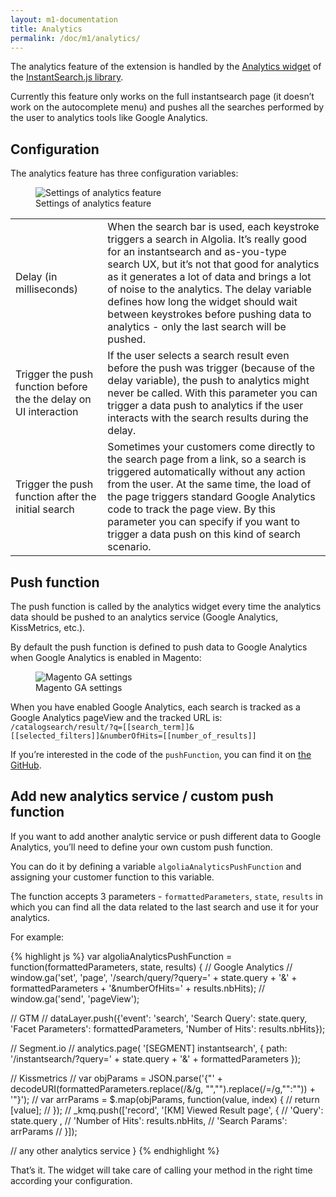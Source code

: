 ```yaml
---
layout: m1-documentation
title: Analytics
permalink: /doc/m1/analytics/
---
```


The analytics feature of the extension is handled by the [Analytics widget](https://community.algolia.com/instantsearch.js/documentation/#analytics) of the [InstantSearch.js library](https://community.algolia.com/instantsearch.js/).

Currently this feature only works on the full instantsearch page (it doesn’t work on the autocomplete menu) and pushes all the searches performed by the user to analytics tools like Google Analytics.

## Configuration

The analytics feature has three configuration variables:

<figure>
    <img src="../../../img/analytics_settings.png" class="img-responsive" alt="Settings of analytics feature">
    <figcaption>Settings of analytics feature</figcaption>
</figure>

<table>
  <tr>
    <td>Delay (in milliseconds)</td>
    <td>When the search bar is used, each keystroke triggers a search in Algolia. It’s really good for an instantsearch and as-you-type search UX, but it’s not that good for analytics as it generates a lot of data and brings a lot of noise to the analytics. The delay variable defines how long the widget should wait between keystrokes before pushing data to analytics - only the last search will be pushed.</td>
  </tr>
  <tr>
    <td>Trigger the push function before the the delay on UI interaction </td>
    <td>If the user selects a search result even before the push was trigger (because of the delay variable), the push to analytics might never be called. With this parameter you can trigger a data push to analytics if the user interacts with the search results during the delay.</td>
  </tr>
  <tr>
    <td>Trigger the push function after the initial search</td>
    <td>Sometimes your customers come directly to the search page from a link, so a search is triggered automatically without any action from the user. At the same time, the load of the page triggers standard Google Analytics code to track the page view. By this parameter you can specify if you want to trigger a data push on this kind of search scenario.</td>
  </tr>
</table>

## Push function

The push function is called by the analytics widget every time the analytics data should be pushed to an analytics service (Google Analytics, KissMetrics, etc.).

By default the push function is defined to push data to Google Analytics when Google Analytics is enabled in Magento:

<figure>
    <img src="../../../img/magento_analytics.png" class="img-responsive" alt="Magento GA settings">
    <figcaption>Magento GA settings</figcaption>
</figure>

When you have enabled Google Analytics, each search is tracked as a Google Analytics pageView and the tracked URL is: `/catalogsearch/result/?q=[[search_term]]&[[selected_filters]]&numberOfHits=[[number_of_results]]`

If you’re interested in the code of the `pushFunction`, you can find it on [the GitHub](https://github.com/algolia/algoliasearch-magento/blob/develop/js/algoliasearch/instantsearch.js#L421-L434).

## Add new analytics service / custom push function

If you want to add another analytic service or push different data to Google Analytics, you’ll need to define your own custom push function.

You can do it by defining a variable `algoliaAnalyticsPushFunction` and assigning your customer function to this variable.

The function accepts 3 parameters - `formattedParameters`, `state`, `results` in which you can find all the data related to the last search and use it for your analytics.

For example:

{% highlight js %}
var algoliaAnalyticsPushFunction = function(formattedParameters, state, results) {
  // Google Analytics
  // window.ga('set', 'page', '/search/query/?query=' + state.query + '&' + formattedParameters + '&numberOfHits=' + results.nbHits);
  // window.ga('send', 'pageView');

  // GTM
  // dataLayer.push({'event': 'search', 'Search Query': state.query, 'Facet Parameters': formattedParameters, 'Number of Hits': results.nbHits});

  // Segment.io
  // analytics.page( '[SEGMENT] instantsearch', { path: '/instantsearch/?query=' + state.query + '&' + formattedParameters });
  
  // Kissmetrics
  // var objParams = JSON.parse('{"' + decodeURI(formattedParameters.replace(/&/g, "\",\"").replace(/=/g,"\":\"")) + '"}');
  // var arrParams = $.map(objParams, function(value, index) {
  //   return [value];
  // });
  // _kmq.push(['record', '[KM] Viewed Result page', {
  //   'Query': state.query ,
  //   'Number of Hits': results.nbHits,
  //   'Search Params': arrParams
  // }]);

  // any other analytics service
}
{% endhighlight %}

That’s it. The widget will take care of calling your method in the right time according your configuration.


